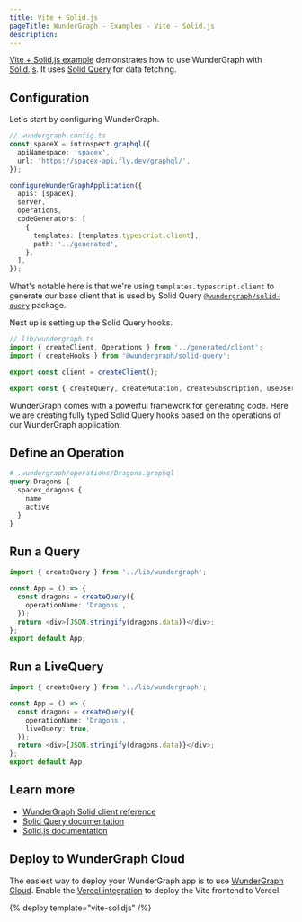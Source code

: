 ```yaml
---
title: Vite + Solid.js
pageTitle: WunderGraph - Examples - Vite - Solid.js
description:
---
```


[Vite + Solid.js example](https://github.com/wundergraph/wundergraph/tree/main/examples/vite-solidjs) demonstrates how to use WunderGraph with [Solid.js](https://www.solidjs.com/). It uses [Solid Query](https://tanstack.com/query/v4/docs/solid/overview) for data fetching.

## Configuration

Let's start by configuring WunderGraph.

```typescript
// wundergraph.config.ts
const spaceX = introspect.graphql({
  apiNamespace: 'spacex',
  url: 'https://spacex-api.fly.dev/graphql/',
});

configureWunderGraphApplication({
  apis: [spaceX],
  server,
  operations,
  codeGenerators: [
    {
      templates: [templates.typescript.client],
      path: '../generated',
    },
  ],
});
```

What's notable here is that we're using `templates.typescript.client` to generate our base client that is used by Solid Query [`@wundergraph/solid-query`](https://github.com/wundergraph/wundergraph/tree/main/packages/solid-query) package.

Next up is setting up the Solid Query hooks.

```ts
// lib/wundergraph.ts
import { createClient, Operations } from '../generated/client';
import { createHooks } from '@wundergraph/solid-query';

export const client = createClient();

export const { createQuery, createMutation, createSubscription, useUser, useAuth } = createHooks<Operations>(client);
```

WunderGraph comes with a powerful framework for generating code.
Here we are creating fully typed Solid Query hooks based on the operations of our WunderGraph application.

## Define an Operation

```graphql
# .wundergraph/operations/Dragons.graphql
query Dragons {
  spacex_dragons {
    name
    active
  }
}
```

## Run a Query

```typescript
import { createQuery } from '../lib/wundergraph';

const App = () => {
  const dragons = createQuery({
    operationName: 'Dragons',
  });
  return <div>{JSON.stringify(dragons.data)}</div>;
};
export default App;
```

## Run a LiveQuery

```typescript
import { createQuery } from '../lib/wundergraph';

const App = () => {
  const dragons = createQuery({
    operationName: 'Dragons',
    liveQuery: true,
  });
  return <div>{JSON.stringify(dragons.data)}</div>;
};
export default App;
```

## Learn more

- [WunderGraph Solid client reference](/docs/clients-reference/solid-query)
- [Solid Query documentation](https://tanstack.com/query/v4/docs/solid/overview)
- [Solid.js documentation](https://www.solidjs.com/)

## Deploy to WunderGraph Cloud

The easiest way to deploy your WunderGraph app is to use [WunderGraph Cloud](https://cloud.wundergraph.com). Enable the [Vercel integration](https://vercel.com/integrations/wundergraph) to deploy the Vite frontend to Vercel.

{% deploy template="vite-solidjs" /%}
